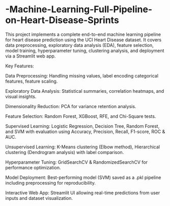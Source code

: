 # -Machine-Learning-Full-Pipeline-on-Heart-Disease-Sprints
This project implements a complete end-to-end machine learning pipeline for heart disease prediction using the UCI Heart Disease dataset. It covers data preprocessing, exploratory data analysis (EDA), feature selection, model training, hyperparameter tuning, clustering analysis, and deployment via a Streamlit web app.

Key Features:

Data Preprocessing: Handling missing values, label encoding categorical features, feature scaling.

Exploratory Data Analysis: Statistical summaries, correlation heatmaps, and visual insights.

Dimensionality Reduction: PCA for variance retention analysis.

Feature Selection: Random Forest, XGBoost, RFE, and Chi-Square tests.

Supervised Learning: Logistic Regression, Decision Tree, Random Forest, and SVM with evaluation using Accuracy, Precision, Recall, F1-score, ROC & AUC.

Unsupervised Learning: K-Means clustering (Elbow method), Hierarchical clustering (Dendrogram analysis) with label comparison.

Hyperparameter Tuning: GridSearchCV & RandomizedSearchCV for performance optimization.

Model Deployment: Best-performing model (SVM) saved as a .pkl pipeline including preprocessing for reproducibility.

Interactive Web App: Streamlit UI allowing real-time predictions from user inputs and dataset visualization.
